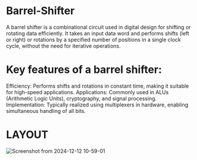 # Barrel-Shifter
A barrel shifter is a combinational circuit used in digital design for shifting or rotating data efficiently. It takes an input data word and performs shifts (left or right) or rotations by a specified number of positions in a single clock cycle, without the need for iterative operations.

# Key features of a barrel shifter:

Efficiency: Performs shifts and rotations in constant time, making it suitable for high-speed applications.
Applications: Commonly used in ALUs (Arithmetic Logic Units), cryptography, and signal processing.
Implementation: Typically realized using multiplexers in hardware, enabling simultaneous handling of all bits.
# LAYOUT
![Screenshot from 2024-12-12 10-59-01](https://github.com/user-attachments/assets/2e0dddec-b395-41d7-9c17-96aed7737057)
